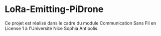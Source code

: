 # LoRa-Emitting-PiDrone

Ce projet est réalisé dans le cadre du module Communication Sans Fil en License 1 à l'Université Nice Sophia Antipolis.
